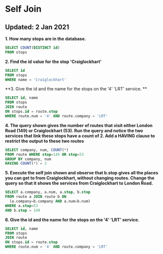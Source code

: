 # Self Join
## Updated: 2 Jan 2021

**1. How many stops are in the database.**
~~~sql
SELECT COUNT(DISTINCT id)
FROM stops
~~~

**2. Find the id value for the stop 'Craiglockhart'**
~~~sql
SELECT id
FROM stops
WHERE name = 'Craiglockhart'
~~~

**3. Give the id and the name for the stops on the '4' 'LRT' service. **
~~~sql
SELECT id, name
FROM stops
JOIN route
ON stops.id = route.stop
WHERE route.num = '4' AND route.company = 'LRT'
~~~

**4. The query shown gives the number of routes that visit either London Road (149) or Craiglockhart (53). Run the query and notice the two services that link these stops have a count of 2. Add a HAVING clause to restrict the output to these two routes**
~~~sql
SELECT company, num, COUNT(*)
FROM route WHERE stop=149 OR stop=53
GROUP BY company, num
HAVING COUNT(*) = 2
~~~


**5. Execute the self join shown and observe that b.stop gives all the places you can get to from Craiglockhart, without changing routes. Change the query so that it shows the services from Craiglockhart to London Road.**
~~~sql
SELECT a.company, a.num, a.stop, b.stop
FROM route a JOIN route b ON
  (a.company=b.company AND a.num=b.num)
WHERE a.stop=53
AND b.stop = 149
~~~

**6. Give the id and the name for the stops on the '4' 'LRT' service.**
~~~sql
SELECT id, name
FROM stops
JOIN route
ON stops.id = route.stop
WHERE route.num = '4' AND route.company = 'LRT'
~~~

